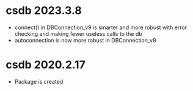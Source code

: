 # csdb 2023.3.8

- connect() in DBConnection_v9 is smarter and more robust with error checking and making fewer useless calls to the db
- autoconnection is now more robust in DBConnection_v9

# csdb 2020.2.17

- Package is created
